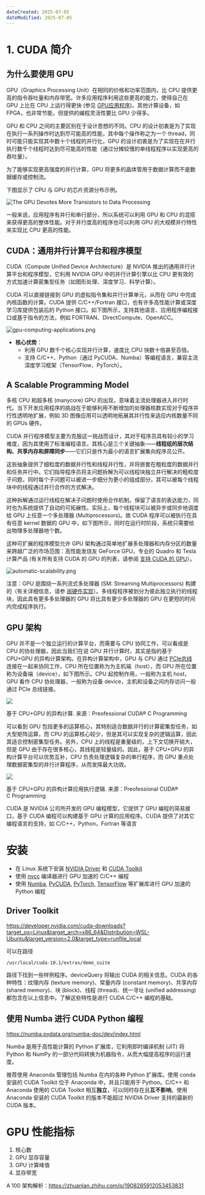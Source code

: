 ```yaml
---
dateCreated: 2025-07-05
dateModified: 2025-07-05
---
```

# 1. CUDA 简介

## 为什么要使用 GPU

GPU（Graphics Processing Unit）在相同的价格和功率范围内，比 CPU 提供更高的指令吞吐量和内存带宽。许多应用程序利用这些更高的能力，使得自己在 GPU 上比在 CPU 上运行得更快 (参见 [GPU应用程序](https://www.nvidia.com/object/gpu-applications.html))。其他计算设备，如 FPGA，也非常节能，但提供的编程灵活性要比 GPU 少得多。

GPU 和 CPU 之间的主要区别在于设计思想的不同。CPU 的设计初衷是为了实现在执行一系列操作时达到尽可能高的性能，其中每个操作称之为一个 thread，同时可能只能实现其中数十个线程的并行化，GPU 的设计初衷是为了实现在在并行执行数千个线程时达到尽可能高的性能（通过分摊较慢的单线程程序以实现更高的吞吐量）。

为了能够实现更高强度的并行计算，GPU 将更多的晶体管用于数据计算而不是数据缓存或控制流。

下图显示了 CPU 与 GPU 的芯片资源分布示例。

![The GPU Devotes More Transistors to Data Processing](gpu-devotes-more-transistors-to-data-processing.png)

一般来说，应用程序有并行和串行部分，所以系统可以利用 GPU 和 CPU 的混搭来获得更高的整体性能。对于并行度高的程序也可以利用 GPU 的大规模并行特性来实现比 CPU 更高的性能。

## CUDA：通用并行计算平台和程序模型

CUDA（Compute Unified Device Architecture）是 NVIDIA 推出的通用并行计算平台和程序模型，它利用 NVIDIA GPU 中的并行计算引擎以比 CPU 更有效的方式加速计算密集型任务（如图形处理、深度学习、科学计算）。

CUDA 可以直接链接到 GPU 的虚拟指令集和并行计算单元，从而在 GPU 中完成内核函数的计算。CUDA 提供 C/C++/Fortran 接口，也有许多高性能计算或深度学习库提供包装后的 Python 接口。如下图所示，支持其他语言、应用程序编程接口或基于指令的方法，例如 FORTRAN、DirectCompute、OpenACC。

![gpu-computing-applications.png](gpu-computing-applications.png)

- **核心优势**：
    - 利用 GPU 数千个核心实现并行计算，速度比 CPU 快数十倍甚至百倍。
    - 支持 C/C++、Python（通过 PyCUDA、Numba）等编程语言，兼容主流深度学习框架（TensorFlow、PyTorch）。

## A Scalable Programming Model

多核 CPU 和超多核 (manycore) GPU 的出现，意味着主流处理器进入并行时代。当下开发应用程序的挑战在于能够利用不断增加的处理器核数实现对于程序并行性透明地扩展，例如 3D 图像应用可以透明地拓展其并行性来适应内核数量不同的 GPUs 硬件。

CUDA 并行程序模型主要为克服这一挑战而设计，其对于程序员具有较小的学习难度，因为其使用了标准编程语言。其核心是三个关键抽象——**线程组的层次结构、共享内存和屏障同步**——它们只是作为最小的语言扩展集向程序员公开。

这些抽象提供了细粒度的数据并行性和线程并行性，并将嵌套在粗粒度的数据并行和任务并行中。它们指导程序员将主问题拆解为可以线程块独立并行解决的粗粒度子问题，同时每个子问题可以被进一步细分为更小的组成部分，其可以被每个线程块中的线程通过并行合作的方式解决。

这种拆解通过运行线程在解决子问题时使用合作机制，保留了语言的表达能力，同时也为系统提供了自动的可拓展性。实际上，每个线程块可以被异步或同步地调度给 GPU 上任意一个多处理器 (Multiprocessors)。故 CUDA 程序可以被执行在具有任意 kernel 数据的 GPU 中，如下图所示，同时在运行时阶段，系统只需要给出物理多处理器地个数。

这种可扩展的程序模型允许 GPU 架构通过简单地扩展多处理器和内存分区的数量来跨越广泛的市场范围：高性能发烧友 GeForce GPU，专业的 Quadro 和 Tesla 计算产品 (有关所有支持 CUDA 的 GPU 的列表，请参阅 [支持 CUDA 的 GPU](https://docs.nvidia.com/cuda/cuda-c-programming-guide/index.html#cuda-enabled-gpus)）。

![automatic-scalability.png](automatic-scalability.png)

注意：GPU 是围绕一系列流式多处理器 (SM: Streaming Multiprocessors) 构建的（有关详细信息，请参 [阅硬件实现](https://docs.nvidia.com/cuda/cuda-c-programming-guide/index.html#hardware-implementation)）。多线程程序被划分为彼此独立执行的线程块，因此具有更多多处理器的 GPU 将比具有更少多处理器的 GPU 在更短的时间内完成程序执行。

## GPU 架构

GPU 并不是一个独立运行的计算平台，而需要与 CPU 协同工作，可以看成是 CPU 的协处理器，因此当我们在说 GPU 并行计算时，其实是指的基于 CPU+GPU 的异构计算架构。在异构计算架构中，GPU 与 CPU 通过 [PCIe总线](https://zhida.zhihu.com/search?content_id=6024941&content_type=Article&match_order=1&q=PCIe%E6%80%BB%E7%BA%BF&zhida_source=entity) 连接在一起来协同工作，CPU 所在位置称为为主机端（host），而 GPU 所在位置称为设备端（device），如下图所示。CPU 起控制作用，一般称为主机 host，GPU 看作 CPU 协处理器，一般称为设备 device，主机和设备之间内存访问一般通过 PCIe 总线链接。

![](../assets/cuda.assets/image-20250703133704601.png)

基于 CPU+GPU 的异构计算. 来源：Preofessional CUDA® C Programming

可以看到 GPU 包括更多的运算核心，其特别适合数据并行的计算密集型任务，如大型矩阵运算，而 CPU 的运算核心较少，但是其可以实现复杂的逻辑运算，因此其适合控制密集型任务。另外，CPU 上的线程是重量级的，上下文切换开销大，但是 GPU 由于存在很多核心，其线程是轻量级的。因此，基于 CPU+GPU 的异构计算平台可以优势互补，CPU 负责处理逻辑复杂的串行程序，而 GPU 重点处理数据密集型的并行计算程序，从而发挥最大功效。

![](../../assets/cuda.assets/image-20250703133738512.png)

基于 CPU+GPU 的异构计算应用执行逻辑. 来源：Preofessional CUDA® C Programming

CUDA 是 NVIDIA 公司所开发的 GPU 编程模型，它提供了 GPU 编程的简易接口，基于 CUDA 编程可以构建基于 GPU 计算的应用程序。CUDA 提供了对其它编程语言的支持，如 C/C++，Python，Fortran 等语言

# 安装

- 在 Linux 系统下安装 [NVIDIA Driver](https://link.zhihu.com/?target=https%3A//www.nvidia.com/Download/index.aspx) 和 [CUDA Toolkit](https://link.zhihu.com/?target=https%3A//developer.nvidia.com/cuda-toolkit)
- 使用 [nvcc](https://link.zhihu.com/?target=https%3A//docs.nvidia.com/cuda/cuda-compiler-driver-nvcc/index.html) 编译器进行 GPU 加速的 C/C++ 编程
- 使用 [Numba](https://link.zhihu.com/?target=https%3A//numba.pydata.org/), [PyCUDA](https://link.zhihu.com/?target=https%3A//mathema.tician.de/software/pycuda/), [PyTorch](https://link.zhihu.com/?target=https%3A//pytorch.org/), [TensorFlow](https://link.zhihu.com/?target=https%3A//www.tensorflow.org/) 等扩展库进行 GPU 加速的 Python 编程

## Driver Toolkit

https://developer.nvidia.com/cuda-downloads?target_os=Linux&target_arch=x86_64&Distribution=WSL-Ubuntu&target_version=2.0&target_type=runfile_local

可以在路径

```text
/usr/local/cuda-10.1/extras/demo_suite
```

路径下找到一些样例程序。deviceQuery 将输出 CUDA 的相关信息。CUDA 的各种特性：纹理内存 (texture memory)、常量内存 (constant memory)、共享内存 (shared memory)、块 (block)、线程 (thread)、统一寻址 (unified addressing) 都包含在以上信息中。了解这些特性是进行 CUDA C/C++ 编程的基础。

## 使用 Numba 进行 CUDA Python 编程

https://numba.pydata.org/numba-doc/dev/index.html

Numba 是用于高性能计算的 Python 扩展库，它利用即时编译机制 (JIT) 将 Python 和 NumPy 的一部分代码转换为机器指令，从而大幅提高程序的运行速度。

推荐使用 Anaconda 管理包括 Numba 在内的各种 Python 扩展库。使用 conda 安装的 CUDA Toolkit 位于 Anaconda 中，并且只能用于 Python。C/C++ 和 Anaconda 使用的 CUDA Toolkit 相互**独立**，可以同时存在且**互不影响**。使用 Anaconda 安装的 CUDA Toolkit 的版本不能超过 NVIDIA Driver 支持的最新的 CUDA 版本。

# GPU 性能指标

1. 核心数
2. GPU 显存容量
3. GPU 计算峰值
4. 显存带宽

A 100 架构解析：https://zhuanlan.zhihu.com/p/1908285912053453831
